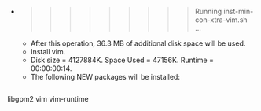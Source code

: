 * >>>>>>>>> Running inst-min-con-xtra-vim.sh ...
  * After this operation, 36.3 MB of additional disk space will be used.
  * Install vim.
  * Disk size = 4127884K. Space Used = 47156K. Runtime = 00:00:00:14.
  * The following NEW packages will be installed:
  ```bash
libgpm2 vim vim-runtime
  ```
